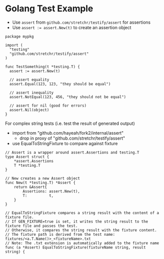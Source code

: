 # Golang Test Example

- Use `assert` from `github.com/stretchr/testify/assert` for assertions
- Use `assert := assert.New(t)` to create an assertion object

```
package mypkg

import (
  "testing"
  "github.com/stretchr/testify/assert"
)

func TestSomething(t *testing.T) {
  assert := assert.New(t)

  // assert equality
  assert.Equal(123, 123, "they should be equal")

  // assert inequality
  assert.NotEqual(123, 456, "they should not be equal")

  // assert for nil (good for errors)
  assert.Nil(object)
}
```

For complex string tests (i.e. test the result of generated output)

- import from "github.com/hayeah/fork2/internal/assert"
  - drop in proxy of "github.com/stretchr/testify/assert"
- use EqualToStringFixture to compare against fixture

```
// Assert is a wrapper around assert.Assertions and testing.T
type Assert struct {
	*assert.Assertions
	T *testing.T
}

// New creates a new Assert object
func New(t *testing.T) *Assert {
	return &Assert{
		Assertions: assert.New(t),
		T:          t,
	}
}
```

```
// EqualToStringFixture compares a string result with the content of a fixture file.
// If GEN_FIXTURE=true is set, it writes the string result to the fixture file and passes the test.
// Otherwise, it compares the string result with the fixture content.
// The fixture path is derived from the test name: fixtures/<a.T.Name()>_<fixtureName>.txt
// Note: The .txt extension is automatically added to the fixture name
func (a *Assert) EqualToStringFixture(fixtureName string, result string) {
```
